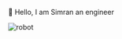 👋 Hello, I am Simran an engineer 


![robot](https://github.com/user-attachments/assets/fac4d326-3f7e-4367-be94-01cbd1b80b72)
